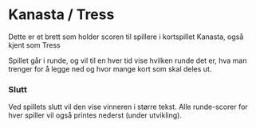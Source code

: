 # Kanasta / Tress

Dette er et brett som holder scoren til spillere i kortspillet Kanasta, 
også kjent som Tress

Spillet går i runde, og vil til en hver tid vise hvilken runde det er, hva man trenger for å legge ned og hvor mange kort som skal deles ut.

### Slutt
Ved spillets slutt vil den vise vinneren i større tekst. Alle 
runde-scorer for hver spiller vil også printes nederst (under utvikling).
